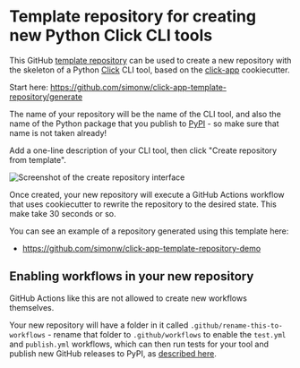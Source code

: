 # Template repository for creating new Python Click CLI tools

This GitHub [template repository](https://docs.github.com/en/github/creating-cloning-and-archiving-repositories/creating-a-repository-on-github/creating-a-repository-from-a-template) can be used to create a new repository with the skeleton of a Python [Click](https://click.palletsprojects.com/) CLI tool, based on the [click-app](https://github.com/simonw/click-app) cookiecutter.

Start here: https://github.com/simonw/click-app-template-repository/generate

The name of your repository will be the name of the CLI tool, and also the name of the Python package that you publish to [PyPI](https://pypi.org/) - so make sure that name is not taken already!

Add a one-line description of your CLI tool, then click "Create repository from template".

![Screenshot of the create repository interface](https://user-images.githubusercontent.com/9599/131272183-d2f1bb50-1ca1-42f2-936d-f23a6cbdbe13.png)

Once created, your new repository will execute a GitHub Actions workflow that uses cookiecutter to rewrite the repository to the desired state. This make take 30 seconds or so.

You can see an example of a repository generated using this template here:

- https://github.com/simonw/click-app-template-repository-demo

## Enabling workflows in your new repository

GitHub Actions like this are not allowed to create new workflows themselves.

Your new repository will have a folder in it called `.github/rename-this-to-workflows` - rename that folder to `.github/workflows` to enable the `test.yml` and `publish.yml` workflows, which can then run tests for your tool and publish new GitHub releases to PyPI, as [described here](https://github.com/simonw/click-app#publishing-your-tool-to-github).
